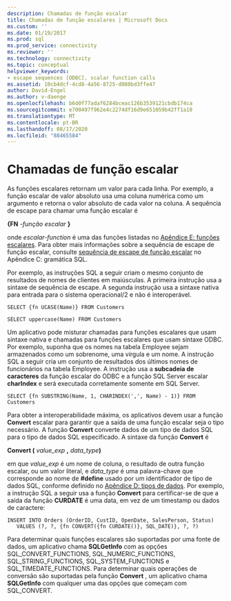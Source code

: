 ```yaml
---
description: Chamadas de função escalar
title: Chamadas de função escalares | Microsoft Docs
ms.custom: ''
ms.date: 01/19/2017
ms.prod: sql
ms.prod_service: connectivity
ms.reviewer: ''
ms.technology: connectivity
ms.topic: conceptual
helpviewer_keywords:
- escape sequences [ODBC], scalar function calls
ms.assetid: 10cb4dcf-4cd8-4a56-8725-d080bd3ffe47
author: David-Engel
ms.author: v-daenge
ms.openlocfilehash: b6d0f77adaf6284bceac126b3539121cbdb174ca
ms.sourcegitcommit: e700497f962e4c2274df16d9e651059b42ff1a10
ms.translationtype: MT
ms.contentlocale: pt-BR
ms.lasthandoff: 08/17/2020
ms.locfileid: "88465584"
---
```

# <a name="scalar-function-calls"></a>Chamadas de função escalar
As funções escalares retornam um valor para cada linha. Por exemplo, a função escalar de valor absoluto usa uma coluna numérica como um argumento e retorna o valor absoluto de cada valor na coluna. A sequência de escape para chamar uma função escalar é  
  
 **{FN**  _-função escalar_ **}**  
  
 onde *escalar-function* é uma das funções listadas no [Apêndice E: funções escalares](../../../odbc/reference/appendixes/appendix-e-scalar-functions.md). Para obter mais informações sobre a sequência de escape de função escalar, consulte [sequência de escape de função escalar](../../../odbc/reference/appendixes/scalar-function-escape-sequence.md) no Apêndice C: gramática SQL.  
  
 Por exemplo, as instruções SQL a seguir criam o mesmo conjunto de resultados de nomes de clientes em maiúsculas. A primeira instrução usa a sintaxe de sequência de escape. A segunda instrução usa a sintaxe nativa para entrada para o sistema operacional/2 e não é interoperável.  
  
```  
SELECT {fn UCASE(Name)} FROM Customers  
  
SELECT uppercase(Name) FROM Customers  
```  
  
 Um aplicativo pode misturar chamadas para funções escalares que usam sintaxe nativa e chamadas para funções escalares que usam sintaxe ODBC. Por exemplo, suponha que os nomes na tabela Employee sejam armazenados como um sobrenome, uma vírgula e um nome. A instrução SQL a seguir cria um conjunto de resultados dos últimos nomes de funcionários na tabela Employee. A instrução usa a **subcadeia de caracteres** da função escalar do ODBC e a função SQL Server escalar **charIndex** e será executada corretamente somente em SQL Server.  
  
```  
SELECT {fn SUBSTRING(Name, 1, CHARINDEX(',', Name) - 1)} FROM Customers  
```  
  
 Para obter a interoperabilidade máxima, os aplicativos devem usar a função **Convert** escalar para garantir que a saída de uma função escalar seja o tipo necessário. A função **Convert** converte dados de um tipo de dados SQL para o tipo de dados SQL especificado. A sintaxe da função **Convert** é  
  
 **Convert (** _value_exp_ **,** _data_type_**)**  
  
 em que *value_exp* é um nome de coluna, o resultado de outra função escalar, ou um valor literal, e *data_type* é uma palavra-chave que corresponde ao nome de **#define** usado por um identificador de tipo de dados SQL, conforme definido no [Apêndice D: tipos de dados](../../../odbc/reference/appendixes/appendix-d-data-types.md). Por exemplo, a instrução SQL a seguir usa a função **Convert** para certificar-se de que a saída da função **CURDATE** é uma data, em vez de um timestamp ou dados de caractere:  
  
```  
INSERT INTO Orders (OrderID, CustID, OpenDate, SalesPerson, Status)  
   VALUES (?, ?, {fn CONVERT({fn CURDATE()}, SQL_DATE)}, ?, ?)  
```  
  
 Para determinar quais funções escalares são suportadas por uma fonte de dados, um aplicativo chama **SQLGetInfo** com as opções SQL_CONVERT_FUNCTIONS, SQL_NUMERIC_FUNCTIONS, SQL_STRING_FUNCTIONS, SQL_SYSTEM_FUNCTIONS e SQL_TIMEDATE_FUNCTIONS. Para determinar quais operações de conversão são suportadas pela função **Convert** , um aplicativo chama **SQLGetInfo** com qualquer uma das opções que começam com SQL_CONVERT.
